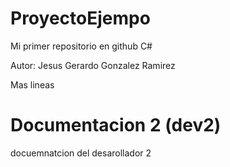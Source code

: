 # ProyectoEjempo
Mi primer repositorio en github C#

Autor: Jesus Gerardo Gonzalez Ramirez

Mas lineas

# Documentacion 2 (dev2)
docuemnatcion del desarollador 2